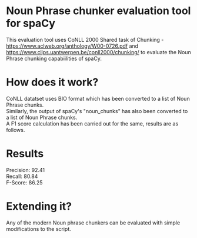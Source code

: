 # Noun Phrase chunker evaluation tool for spaCy
This evaluation tool uses CoNLL 2000 Shared task of Chunking - https://www.aclweb.org/anthology/W00-0726.pdf and https://www.clips.uantwerpen.be/conll2000/chunking/ to evaluate the Noun Phrase chunking capabiilities of spaCy.  

# How does it work?
CoNLL datatset uses BIO format which has been converted to a list of Noun Phrase chunks.  
Similarly, the output of spaCy's "noun_chunks" has also been converted to a list of Noun Phrase chunks.  
A F1 score calculation has been carried out for the same, results are as follows.  

# Results
Precision: 92.41  
Recall: 80.84  
F-Score: 86.25  

# Extending it?
Any of the modern Noun phrase chunkers can be evaluated with simple modifications to the script.

